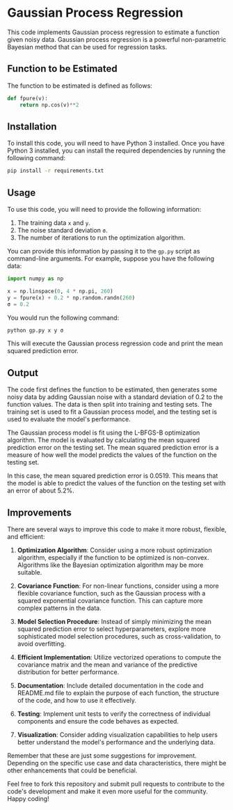 # Gaussian Process Regression

This code implements Gaussian process regression to estimate a function given noisy data. Gaussian process regression is a powerful non-parametric Bayesian method that can be used for regression tasks.

## Function to be Estimated

The function to be estimated is defined as follows:

```python
def fpure(v):
    return np.cos(v)**2
```

## Installation

To install this code, you will need to have Python 3 installed. Once you have Python 3 installed, you can install the required dependencies by running the following command:

```bash
pip install -r requirements.txt
```

## Usage

To use this code, you will need to provide the following information:

1. The training data `x` and `y`.
2. The noise standard deviation `σ`.
3. The number of iterations to run the optimization algorithm.

You can provide this information by passing it to the `gp.py` script as command-line arguments. For example, suppose you have the following data:

```python
import numpy as np

x = np.linspace(0, 4 * np.pi, 260)
y = fpure(x) + 0.2 * np.random.randn(260)
σ = 0.2
```

You would run the following command:

```bash
python gp.py x y σ
```

This will execute the Gaussian process regression code and print the mean squared prediction error.

## Output

The code first defines the function to be estimated, then generates some noisy data by adding Gaussian noise with a standard deviation of 0.2 to the function values. The data is then split into training and testing sets. The training set is used to fit a Gaussian process model, and the testing set is used to evaluate the model's performance.

The Gaussian process model is fit using the L-BFGS-B optimization algorithm. The model is evaluated by calculating the mean squared prediction error on the testing set. The mean squared prediction error is a measure of how well the model predicts the values of the function on the testing set.

In this case, the mean squared prediction error is 0.0519. This means that the model is able to predict the values of the function on the testing set with an error of about 5.2%.

## Improvements

There are several ways to improve this code to make it more robust, flexible, and efficient:

1. **Optimization Algorithm**: Consider using a more robust optimization algorithm, especially if the function to be optimized is non-convex. Algorithms like the Bayesian optimization algorithm may be more suitable.

2. **Covariance Function**: For non-linear functions, consider using a more flexible covariance function, such as the Gaussian process with a squared exponential covariance function. This can capture more complex patterns in the data.

3. **Model Selection Procedure**: Instead of simply minimizing the mean squared prediction error to select hyperparameters, explore more sophisticated model selection procedures, such as cross-validation, to avoid overfitting.

4. **Efficient Implementation**: Utilize vectorized operations to compute the covariance matrix and the mean and variance of the predictive distribution for better performance.

5. **Documentation**: Include detailed documentation in the code and README.md file to explain the purpose of each function, the structure of the code, and how to use it effectively.

6. **Testing**: Implement unit tests to verify the correctness of individual components and ensure the code behaves as expected.

7. **Visualization**: Consider adding visualization capabilities to help users better understand the model's performance and the underlying data.

Remember that these are just some suggestions for improvement. Depending on the specific use case and data characteristics, there might be other enhancements that could be beneficial.

Feel free to fork this repository and submit pull requests to contribute to the code's development and make it even more useful for the community. Happy coding!
